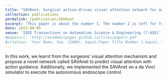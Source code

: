 ```yaml
---
title: "SAVAnet: Surgical action-driven visual attention network for autonomous endoscope control"
collection: publications
permalink: /publication/SAVAnet
excerpt: 'This paper is about the number 1. The number 2 is left for future work.'
date: 2022-09-05
venue: 'IEEE Transactions on Automation Science & Engineering (T-ASE)'
#paperurl: 'http://academicpages.github.io/files/paper1.pdf'
#citation: 'Your Name, You. (2009). &quot;Paper Title Number 1.&quot; <i>Journal 1</i>. 1(1).'
---
```

In this work, we learnt from the surgeons’ visual attention mechanism and propose a novel network called SAVAnet to predict visual attention with action guidance. Additionally, we implemented the SAVAnet on a da Vinci simulator to execute the autonomous endoscope control.

<!-- [Download paper here](http://academicpages.github.io/files/paper1.pdf) -->

<!-- Recommended citation: Your Name, You. (2009). "Paper Title Number 1." <i>Journal 1</i>. 1(1). -->